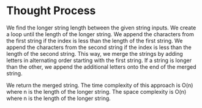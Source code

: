 # Thought Process

We find the longer string length between the given string inputs. We create a loop until the length of the longer string. We append the characters from the first string if the index is less than the length of the first string. We append the characters from the second string if the index is less than the length of the second string. This way, we merge the strings by adding letters in alternating order starting with the first string. If a string is longer than the other, we append the additional letters onto the end of the merged string.

We return the merged string. The time complexity of this approach is O(n) where n is the length of the longer string. The space complexity is O(n) where n is the length of the longer string.
